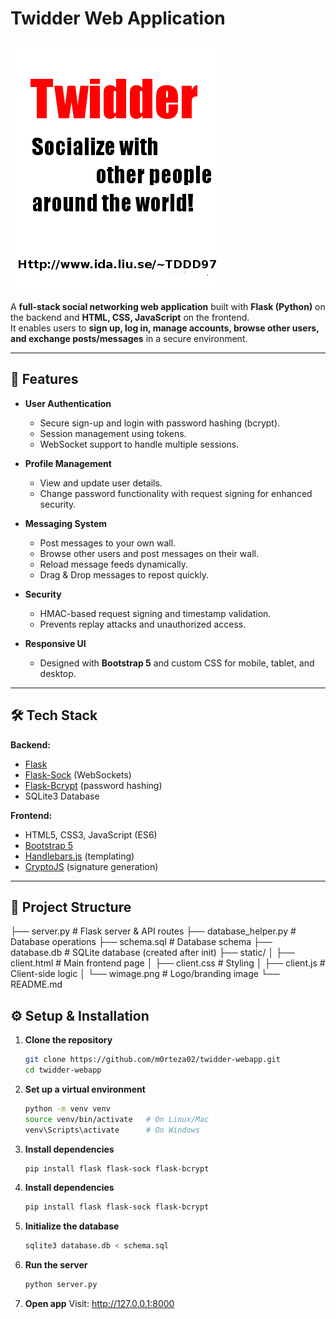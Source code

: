 # Twidder Web Application  

![Project Logo](./static/wimage.png)  

A **full-stack social networking web application** built with **Flask (Python)** on the backend and **HTML, CSS, JavaScript** on the frontend.  
It enables users to **sign up, log in, manage accounts, browse other users, and exchange posts/messages** in a secure environment.  

---

## 🚀 Features  

- **User Authentication**  
  - Secure sign-up and login with password hashing (bcrypt).  
  - Session management using tokens.  
  - WebSocket support to handle multiple sessions.  

- **Profile Management**  
  - View and update user details.  
  - Change password functionality with request signing for enhanced security.  

- **Messaging System**  
  - Post messages to your own wall.  
  - Browse other users and post messages on their wall.  
  - Reload message feeds dynamically.  
  - Drag & Drop messages to repost quickly.  

- **Security**  
  - HMAC-based request signing and timestamp validation.  
  - Prevents replay attacks and unauthorized access.  

- **Responsive UI**  
  - Designed with **Bootstrap 5** and custom CSS for mobile, tablet, and desktop.  

---

## 🛠️ Tech Stack  

**Backend:**  
- [Flask](https://flask.palletsprojects.com/)  
- [Flask-Sock](https://flask-sock.readthedocs.io/) (WebSockets)  
- [Flask-Bcrypt](https://flask-bcrypt.readthedocs.io/) (password hashing)  
- SQLite3 Database  

**Frontend:**  
- HTML5, CSS3, JavaScript (ES6)  
- [Bootstrap 5](https://getbootstrap.com/)  
- [Handlebars.js](https://handlebarsjs.com/) (templating)  
- [CryptoJS](https://cryptojs.gitbook.io/) (signature generation)  

---

## 📂 Project Structure  
├── server.py # Flask server & API routes
├── database_helper.py # Database operations
├── schema.sql # Database schema
├── database.db # SQLite database (created after init)
├── static/
│ ├── client.html # Main frontend page
│ ├── client.css # Styling
│ ├── client.js # Client-side logic
│ └── wimage.png # Logo/branding image
└── README.md

## ⚙️ Setup & Installation  

1. **Clone the repository**  
   ```bash
   git clone https://github.com/m0rteza02/twidder-webapp.git
   cd twidder-webapp

2. **Set up a virtual environment**
    ```bash
    python -m venv venv
    source venv/bin/activate   # On Linux/Mac
    venv\Scripts\activate      # On Windows
3. **Install dependencies**
    ```bash
    pip install flask flask-sock flask-bcrypt
4. **Install dependencies**
    ```bash
    pip install flask flask-sock flask-bcrypt
5. **Initialize the database**
    ```bash
    sqlite3 database.db < schema.sql
6. **Run the server**
    ```bash
    python server.py
7. **Open app**
    Visit: http://127.0.0.1:8000